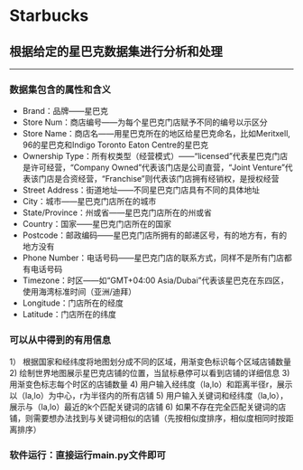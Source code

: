 # Starbucks
## 根据给定的星巴克数据集进行分析和处理

-------

### 数据集包含的属性和含义
-	Brand：品牌——星巴克
-	Store Num：商店编号——为每个星巴克门店赋予不同的编号以示区分
-	Store Name：商店名——用星巴克所在的地区给星巴克命名，比如Meritxell, 96的星巴克和Indigo Toronto Eaton Centre的星巴克
-	Ownership Type：所有权类型（经营模式）——“licensed”代表星巴克门店是许可经营，“Company Owned”代表该门店是公司直营，“Joint Venture”代表该门店是合资经营，“Franchise”则代表该门店拥有经销权，是授权经营
-	Street Address：街道地址——不同星巴克门店具有不同的具体地址
-	City：城市——星巴克门店所在的城市
-	State/Province：州或省——星巴克门店所在的州或省
-	Country：国家——星巴克门店所在的国家
-	Postcode：邮政编码——星巴克门店所拥有的邮递区号，有的地方有，有的地方没有
-	Phone Number：电话号码——星巴克门店的联系方式，同样不是所有门店都有电话号码
-	Timezone：时区——如“GMT+04:00 Asia/Dubai”代表该星巴克在东四区，使用海湾标准时间（亚洲/迪拜）
-	Longitude：门店所在的经度 
-	Latitude：门店所在的纬度

### 可以从中得到的有用信息
1） 根据国家和经纬度将地图划分成不同的区域，用渐变色标识每个区域店铺数量
2)  绘制世界地图展示星巴克店铺的位置，当鼠标悬停可以看到店铺的详细信息
3)  用渐变色标志每个时区的店铺数量
4)	用户输入经纬度（la,lo）和距离半径r，展示以（la,lo）为中心，r为半径内的所有店铺
5)	用户输入关键词和经纬度（la,lo），展示与（la,lo）最近的k个匹配关键词的店铺
6)	如果不存在完全匹配关键词的店铺，则需要想办法找到与关键词相似的店铺（先按相似度排序，相似度相同时按距离排序）

### 软件运行：直接运行main.py文件即可
